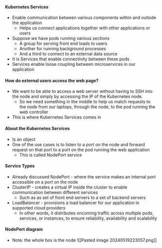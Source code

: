 
#### Kubernetes Services

- Enable communication between various components within and outside the application
	- Helps us connect applications together with other applications or users
- Suppose we have pods running various sections 
	- A group for serving front end loads to users
	- Another for running background processes
	- And a third to connect to an external data source
- It is Services that enable connectivity between these pods
- Services enable loose coupling between microservices in our application


#### How do external users access the web page?

- We want to be able to access a web server without having to SSH into the node and simply by accessing the IP of the Kubernetes node.
	- So we need something in the middle to help us match requests to the node from our laptops, through the node, to the pod running the web controller
- This is where Kubernetes Services comes in

#### About the Kubernetes Services

- Is an object
- One of the use cases is to listen to a port on the node and forward request on that port to a port on the pod running the web application
	- This is called NodePort service


#### Service Types

- Already discussed NodePort - where the service makes an internal port accessible on a port on the node
- ClusterIP - creates a virtual IP inside the cluster to enable communication between different services
	- Such as as set of front end servers to a set of backend servers
- LoadBalancer - provisions a load balancer for our application in supported cloud providers
	- In other words, it distributes oncoming traffic across multiple pods, services, or instances, to ensure reliability, availability and scalability

#### NodePort diagram

- Note: the whole box is the node
![[Pasted image 20240519223057.png]]